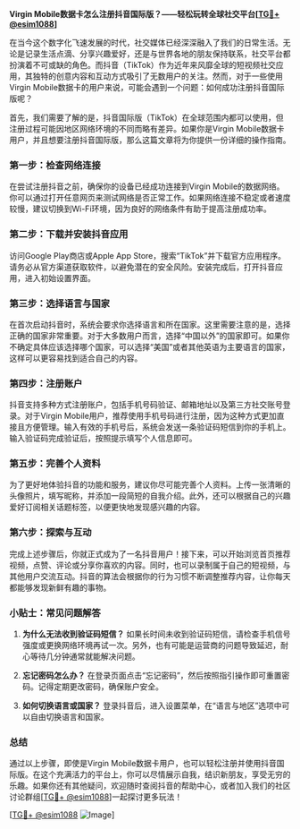 **Virgin Mobile数据卡怎么注册抖音国际版？——轻松玩转全球社交平台[[TG💪+ @esim1088](https://t.me/s/esim1088)]**

在当今这个数字化飞速发展的时代，社交媒体已经深深融入了我们的日常生活。无论是记录生活点滴、分享兴趣爱好，还是与世界各地的朋友保持联系，社交平台都扮演着不可或缺的角色。而抖音（TikTok）作为近年来风靡全球的短视频社交应用，其独特的创意内容和互动方式吸引了无数用户的关注。然而，对于一些使用Virgin Mobile数据卡的用户来说，可能会遇到一个问题：如何成功注册抖音国际版呢？

首先，我们需要了解的是，抖音国际版（TikTok）在全球范围内都可以使用，但注册过程可能因地区网络环境的不同而略有差异。如果你是Virgin Mobile数据卡用户，并且想要注册抖音国际版，那么这篇文章将为你提供一份详细的操作指南。

### **第一步：检查网络连接**
在尝试注册抖音之前，确保你的设备已经成功连接到Virgin Mobile的数据网络。你可以通过打开任意网页来测试网络是否正常工作。如果网络连接不稳定或者速度较慢，建议切换到Wi-Fi环境，因为良好的网络条件有助于提高注册成功率。

### **第二步：下载并安装抖音应用**
访问Google Play商店或Apple App Store，搜索“TikTok”并下载官方应用程序。请务必从官方渠道获取软件，以避免潜在的安全风险。安装完成后，打开抖音应用，进入初始设置界面。

### **第三步：选择语言与国家**
在首次启动抖音时，系统会要求你选择语言和所在国家。这里需要注意的是，选择正确的国家非常重要。对于大多数用户而言，选择“中国以外”的国家即可。如果你不确定具体应该选择哪个国家，可以选择“美国”或者其他英语为主要语言的国家，这样可以更容易找到适合自己的内容。

### **第四步：注册账户**
抖音支持多种方式注册账户，包括手机号码验证、邮箱地址以及第三方社交账号登录。对于Virgin Mobile用户，推荐使用手机号码进行注册，因为这种方式更加直接且方便管理。输入有效的手机号后，系统会发送一条验证码短信到你的手机上。输入验证码完成验证后，按照提示填写个人信息即可。

### **第五步：完善个人资料**
为了更好地体验抖音的功能和服务，建议你尽可能完善个人资料。上传一张清晰的头像照片，填写昵称，并添加一段简短的自我介绍。此外，还可以根据自己的兴趣爱好订阅相关话题标签，以便更快地发现感兴趣的内容。

### **第六步：探索与互动**
完成上述步骤后，你就正式成为了一名抖音用户！接下来，可以开始浏览首页推荐视频，点赞、评论或分享你喜欢的内容。同时，也可以录制属于自己的短视频，与其他用户交流互动。抖音的算法会根据你的行为习惯不断调整推荐内容，让你每天都能够发现新鲜有趣的事物。

### **小贴士：常见问题解答**
1. **为什么无法收到验证码短信？**
   如果长时间未收到验证码短信，请检查手机信号强度或更换网络环境再试一次。另外，也有可能是运营商的问题导致延迟，耐心等待几分钟通常就能解决问题。

2. **忘记密码怎么办？**
   在登录页面点击“忘记密码”，然后按照指引操作即可重置密码。记得定期更改密码，确保账户安全。

3. **如何切换语言或国家？**
   登录抖音后，进入设置菜单，在“语言与地区”选项中可以自由切换语言和国家。

### **总结**
通过以上步骤，即使是Virgin Mobile数据卡用户，也可以轻松注册并使用抖音国际版。在这个充满活力的平台上，你可以尽情展示自我，结识新朋友，享受无穷的乐趣。如果你还有其他疑问，欢迎随时查阅抖音的帮助中心，或者加入我们的社区讨论群组[[TG💪+ @esim1088](https://t.me/s/esim1088)]一起探讨更多玩法！

[[TG💪+ @esim1088](https://t.me/s/esim1088) ![Image](https://i.postimg.cc/4NQfJmqS/Snipaste-2025-05-13-00-14-12.png)]